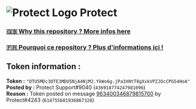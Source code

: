 # ![Protect Logo](https://i.imgur.com/5ovpCPg.png) Protect

### [🇬🇧 Why this repository ? More infos here](https://github.com/protect-github-bot/token-reset/blob/main/README.md)

### [🇫🇷 Pourquoi ce repository ? Plus d'informations ici !](https://github.com/protect-github-bot/token-reset/blob/main/FR_README.md)

## Token information :
**Token :** `"OTU5MDc3OTE3MDU5NjA4NjM2.YkWo6g.jPa3XNtT8gXvkVPZJOcCPG54HoA"`\
**Posted by :** Protect Support#9040 (`436918774247981096`)\
**Reason :** Token posted on message [963400346879815700](https://discord.com/channels/835179952500113459/881108454226399292/963400346879815700) by Protect#4243 (`614755681936867328`)